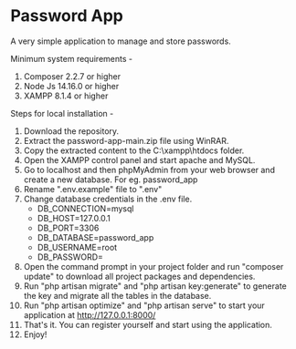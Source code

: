 # Password App
 
A very simple application to manage and store passwords.

Minimum system requirements -
1. Composer 2.2.7 or higher
2. Node Js 14.16.0 or higher
3. XAMPP 8.1.4 or higher

Steps for local installation -
1. Download the repository.
2. Extract the password-app-main.zip file using WinRAR.
3. Copy the extracted content to the C:\xampp\htdocs folder.
4. Open the XAMPP control panel and start apache and MySQL.
5. Go to localhost and then phpMyAdmin from your web browser and create a new database. For eg. password_app
6. Rename ".env.example" file to ".env"
7. Change database credentials in the .env file.
    - DB_CONNECTION=mysql
    - DB_HOST=127.0.0.1
    - DB_PORT=3306
    - DB_DATABASE=password_app
    - DB_USERNAME=root
    - DB_PASSWORD=
8. Open the command prompt in your project folder and run "composer update" to download all project packages and dependencies.
9. Run "php artisan migrate" and "php artisan key:generate" to generate the key and migrate all the tables in the database.
10. Run "php artisan optimize" and "php artisan serve" to start your application at http://127.0.0.1:8000/
11. That's it. You can register yourself and start using the application.
12. Enjoy!
